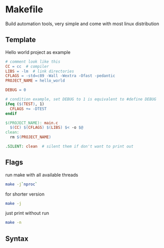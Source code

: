 # Makefile

Build automation tools, very simple and come with most linux distribution

## Template

Hello world project as example

```makefile
# comment look like this
CC = cc  # compiler
LIBS = -lm  # link directories
CFLAGS = -std=c89 -Wall -Wextra -Ofast -pedantic
PROJECT_NAME = hello_world

DEBUG = 0

# condition example, set DEBUG to 1 is equivalent to #define DEBUG
ifeq ($(TEST), 1)
  CFLAGS += -DTEST
endif

$(PROJECT_NAME): main.c
  $(CC) $(CFLAGS) $(LIBS) $< -o $@
clean:
  rm $(PROJECT_NAME)

.SILENT: clean  # silent them if don't want to print out
```

## Flags

run make with all available threads

```sh
make -j`nproc`
```

for shorter version

```sh
make -j
```

just print without run

```sh
make -n
```

## Syntax
